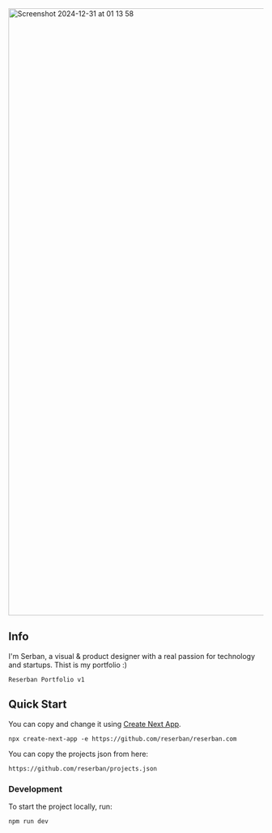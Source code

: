<img width="1200" alt="Screenshot 2024-12-31 at 01 13 58" src="https://github.com/user-attachments/assets/f5c5f77d-3d3c-4a79-bec8-488eeaad5b16" />

## Info


I'm Serban, a visual & product designer with a real passion for technology and startups. Thist is my portfolio :)

```
Reserban Portfolio v1
```

## Quick Start

You can copy and change it using [Create Next App](https://nextjs.org/docs/api-reference/create-next-app).

```
npx create-next-app -e https://github.com/reserban/reserban.com
```
You can copy the projects json from here:

```
https://github.com/reserban/projects.json
```

### Development

To start the project locally, run:

```bash
npm run dev
```

